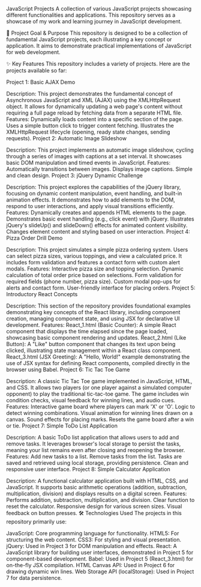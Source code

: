 
JavaScript Projects
A collection of various JavaScript projects showcasing different functionalities and applications. This repository serves as a showcase of my work and learning journey in JavaScript development.

🚀 Project Goal & Purpose
This repository is designed to be a collection of fundamental JavaScript projects, each illustrating a key concept or application. It aims to demonstrate practical implementations of JavaScript for web development.

✨ Key Features
This repository includes a variety of projects. Here are the projects available so far:

Project 1: Basic AJAX Demo

Description: This project demonstrates the fundamental concept of Asynchronous JavaScript and XML (AJAX) using the XMLHttpRequest object. It allows for dynamically updating a web page's content without requiring a full page reload by fetching data from a separate HTML file.
Features:
Dynamically loads content into a specific section of the page.
Uses a simple button click to trigger content fetching.
Illustrates the XMLHttpRequest lifecycle (opening, ready state changes, sending requests).
Project 2: Automatic Image Slideshow

Description: This project implements an automatic image slideshow, cycling through a series of images with captions at a set interval. It showcases basic DOM manipulation and timed events in JavaScript.
Features:
Automatically transitions between images.
Displays image captions.
Simple and clean design.
Project 3: jQuery Dynamic Challenge

Description: This project explores the capabilities of the jQuery library, focusing on dynamic content manipulation, event handling, and built-in animation effects. It demonstrates how to add elements to the DOM, respond to user interactions, and apply visual transitions efficiently.
Features:
Dynamically creates and appends HTML elements to the page.
Demonstrates basic event handling (e.g., click event) with jQuery.
Illustrates jQuery's slideUp() and slideDown() effects for animated content visibility.
Changes element content and styling based on user interaction.
Project 4: Pizza Order Drill Demo

Description: This project simulates a simple pizza ordering system. Users can select pizza sizes, various toppings, and view a calculated price. It includes form validation and features a contact form with custom alert modals.
Features:
Interactive pizza size and topping selection.
Dynamic calculation of total order price based on selections.
Form validation for required fields (phone number, pizza size).
Custom modal pop-ups for alerts and contact form.
User-friendly interface for placing orders.
Project 5: Introductory React Concepts

Description: This section of the repository provides foundational examples demonstrating key concepts of the React library, including component creation, managing component state, and using JSX for declarative UI development.
Features:
React_1.html (Basic Counter): A simple React component that displays the time elapsed since the page loaded, showcasing basic component rendering and updates.
React_2.html (Like Button): A "Like" button component that changes its text upon being clicked, illustrating state management within a React class component.
React_3.html (JSX Greeting): A "Hello, World!" example demonstrating the use of JSX syntax for defining React components, compiled directly in the browser using Babel.
Project 6: Tic Tac Toe Game

Description: A classic Tic Tac Toe game implemented in JavaScript, HTML, and CSS. It allows two players (or one player against a simulated computer opponent) to play the traditional tic-tac-toe game. The game includes win condition checks, visual feedback for winning lines, and audio cues.
Features:
Interactive game board where players can mark 'X' or 'O'.
Logic to detect winning combinations.
Visual animation for winning lines drawn on a canvas.
Sound effects for placing marks.
Resets the game board after a win or tie.
Project 7: Simple ToDo List Application

Description: A basic ToDo list application that allows users to add and remove tasks. It leverages browser's local storage to persist the tasks, meaning your list remains even after closing and reopening the browser.
Features:
Add new tasks to a list.
Remove tasks from the list.
Tasks are saved and retrieved using local storage, providing persistence.
Clean and responsive user interface.
Project 8: Simple Calculator Application

Description: A functional calculator application built with HTML, CSS, and JavaScript. It supports basic arithmetic operations (addition, subtraction, multiplication, division) and displays results on a digital screen.
Features:
Performs addition, subtraction, multiplication, and division.
Clear function to reset the calculator.
Responsive design for various screen sizes.
Visual feedback on button presses.
🛠️ Technologies Used
The projects in this repository primarily use:

JavaScript: Core programming language for functionality.
HTML5: For structuring the web content.
CSS3: For styling and visual presentation.
jQuery: Used in Project 3 for DOM manipulation and effects.
React: A JavaScript library for building user interfaces, demonstrated in Project 5 for component-based development.
Babel: Used in Project 5 (React_3.html) for on-the-fly JSX compilation.
HTML Canvas API: Used in Project 6 for drawing dynamic win lines.
Web Storage API (localStorage): Used in Project 7 for data persistence.
